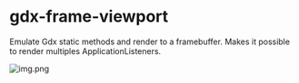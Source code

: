 # gdx-frame-viewport
Emulate Gdx static methods and render to a framebuffer. Makes it possible to render multiples ApplicationListeners.

![img.png](https://i.imgur.com/TYvfVaz.png)